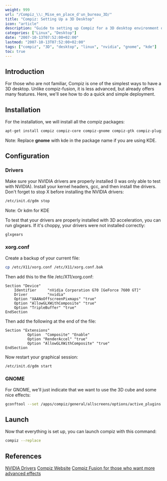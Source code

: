 ```yaml
---
weight: 999
url: "/Compiz_\\:_Mise_en_place_d'un_bureau_3D/"
title: "Compiz: Setting Up a 3D Desktop"
icon: "article"
description: "Guide to setting up Compiz for a 3D desktop environment on Linux systems"
categories: ["Linux", "Desktop"]
date: "2007-10-13T07:52:00+02:00"
lastmod: "2007-10-13T07:52:00+02:00"
tags: ["compiz", "3D", "desktop", "linux", "nvidia", "gnome", "kde"]
toc: true
---
```


## Introduction

For those who are not familiar, Compiz is one of the simplest ways to have a 3D desktop. Unlike compiz-fusion, it is less advanced, but already offers many features. Here, we'll see how to do a quick and simple deployment.

## Installation

For the installation, we will install all the compiz packages:

```bash
apt-get install compiz compiz-core compiz-gnome compiz-gtk compiz-plugins libdecoration0
```

Note: Replace **gnome** with kde in the package name if you are using KDE.

## Configuration

### Drivers

Make sure your NVIDIA drivers are properly installed (I was only able to test with NVIDIA). Install your kernel headers, gcc, and then install the drivers.
Don't forget to stop X before installing the NVIDIA drivers:

```bash
/etc/init.d/gdm stop
```

Note: Or kdm for KDE

To test that your drivers are properly installed with 3D acceleration, you can run glxgears. If it's choppy, your drivers were not installed correctly:

```bash
glxgears
```

### xorg.conf

Create a backup of your current file:

```bash
cp /etc/X11/xorg.conf /etc/X11/xorg.conf.bak
```

Then add this to the file /etc/X11/xorg.conf:

```
Section "Device"
    Identifier     "nVidia Corporation G70 [GeForce 7600 GT]"
    Driver         "nvidia"
    Option "XAANoOffscreenPixmaps" "true"
    Option "AllowGLXWithComposite" "true"
    Option "TripleBuffer" "true"
EndSection
```

Then add the following at the end of the file:

```
Section "Extensions"
          Option  "Composite" "Enable"
          Option "RenderAccel" "true"
          Option "AllowGLXWithComposite" "true"
EndSection
```

Now restart your graphical session:

```bash
/etc/init.d/gdm start
```

### GNOME

For GNOME, we'll just indicate that we want to use the 3D cube and some nice effects:

```bash
gconftool --set /apps/compiz/general/allscreens/options/active_plugins --type list --list-type string '[gconf,png,svg,decoration,wobbly,fade,minimize,cube,rotate,zoom,scale,move,place,switcher,screenshot,resize]'
```

## Launch

Now that everything is set up, you can launch compiz with this command:

```bash
compiz --replace
```

## References

[NVIDIA Drivers](https://www.nvidia.fr/object/linux_fr.html)
[Compiz Website](https://compiz.org/)
[Compiz Fusion for those who want more advanced effects](https://www.compiz-fusion.org/)
